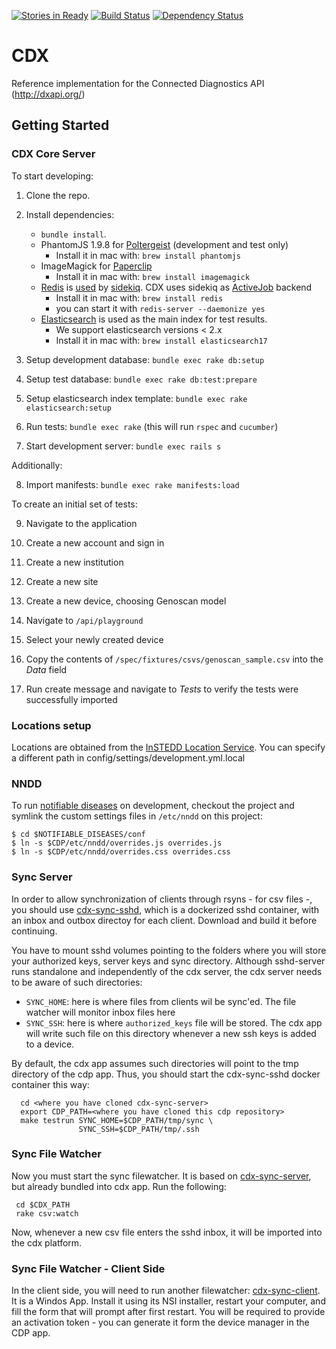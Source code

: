 [![Stories in Ready](https://badge.waffle.io/instedd/cdx.png?label=ready&title=Ready)](https://waffle.io/instedd/cdx)
[![Build Status](https://travis-ci.org/finddx/cdx.svg?branch=master)](https://travis-ci.org/finddx/cdx)
[![Dependency Status](https://gemnasium.com/finddx/cdx.svg)](https://gemnasium.com/finddx/cdx)

# CDX

Reference implementation for the Connected Diagnostics API (http://dxapi.org/)

## Getting Started

### CDX Core Server

To start developing:

1. Clone the repo.

2. Install dependencies:
	* `bundle install`.
	* PhantomJS 1.9.8 for [Poltergeist](https://github.com/teampoltergeist/poltergeist) (development and test only)
		* Install it in mac with: `brew install phantomjs`
	* ImageMagick for [Paperclip](https://github.com/thoughtbot/paperclip#image-processor)
		* Install it in mac with: `brew install imagemagick`
	* [Redis](http://redis.io/download) is [used](https://github.com/mperham/sidekiq/wiki/Using-Redis) by [sidekiq](http://sidekiq.org/). CDX uses sidekiq as [ActiveJob](http://guides.rubyonrails.org/active_job_basics.html#backends) backend
		* Install it in mac with: `brew install redis`
		* you can start it with `redis-server --daemonize yes`
	* [Elasticsearch](https://www.elastic.co/) is used as the main index for test results.
		* We support elasticsearch versions < 2.x
		* Install it in mac with: `brew install elasticsearch17`

3. Setup development database: `bundle exec rake db:setup`

4. Setup test database: `bundle exec rake db:test:prepare`

5. Setup elasticsearch index template: `bundle exec rake elasticsearch:setup`

6. Run tests: `bundle exec rake` (this will run `rspec` and `cucumber`)

7. Start development server: `bundle exec rails s`

Additionally:

8. Import manifests: `bundle exec rake manifests:load`

To create an initial set of tests:

9. Navigate to the application

10. Create a new account and sign in

11. Create a new institution

12. Create a new site

13. Create a new device, choosing Genoscan model

14. Navigate to `/api/playground`

15. Select your newly created device

16. Copy the contents of `/spec/fixtures/csvs/genoscan_sample.csv` into the _Data_ field

17. Run create message and navigate to _Tests_ to verify the tests were successfully imported

### Locations setup

Locations are obtained from the [InSTEDD Location Service](https://github.com/instedd/location_service). You can specify a different path in config/settings/development.yml.local

### NNDD

To run [notifiable diseases](https://github.com/instedd/notifiable-diseases) on development, checkout the project and symlink the custom settings files in `/etc/nndd` on this project:

    $ cd $NOTIFIABLE_DISEASES/conf
    $ ln -s $CDP/etc/nndd/overrides.js overrides.js
    $ ln -s $CDP/etc/nndd/overrides.css overrides.css

### Sync Server

In order to allow synchronization of clients through rsyns - for csv files -, you should use [cdx-sync-sshd](https://github.com/instedd/cdx-sync-sshd), which is a dockerized sshd container, with an inbox and outbox directoy for each client. Download and build it before continuing.

You have to mount sshd volumes pointing to the folders where you will store your authorized keys, server keys and sync directory.  Although sshd-server runs standalone and independently of the cdx server, the cdx server needs to be aware of such directories:
 * ```SYNC_HOME```: here is where files from clients wil be sync'ed. The file watcher will monitor inbox files here
 * ```SYNC_SSH```: here is where ```authorized_keys``` file will be stored. The cdx app will write such file on this directory whenever a new ssh keys is added to a device.

By default, the cdx app assumes such directories will point to the tmp directory of the cdp app. Thus, you should start the cdx-sync-sshd docker container this way:

```
  cd <where you have cloned cdx-sync-server>
  export CDP_PATH=<where you have cloned this cdp repository>
  make testrun SYNC_HOME=$CDP_PATH/tmp/sync \
               SYNC_SSH=$CDP_PATH/tmp/.ssh
```

### Sync File Watcher

Now you must start the sync filewatcher. It is based on [cdx-sync-server](https://github.com/instedd/cdx-sync-server), but already bundled into cdx app. Run the following:

```
 cd $CDX_PATH
 rake csv:watch
```

Now, whenever a new csv file enters the sshd inbox, it will be imported into the cdx platform.

### Sync File Watcher - Client Side

In the client side, you will need to run another filewatcher: [cdx-sync-client](https://github.com/instedd/cdx-sync-client). It is a Windos App. Install it using its NSI installer, restart your computer, and fill the form that will prompt after first restart.  You will be required to provide an activation token - you can generate it form the device manager in the CDP app.
